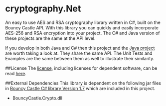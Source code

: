 # cryptography.Net
An easy to use AES and RSA cryptography library written in C#, built on the Bouncy Castle API. With this library you can quickly and easily incorporate AES-256 and RSA encryption into your project. The C# and Java version of these projects are the same at the API level.

If you develop in both Java and C# then this project and the <a href="https://github.com/acschmit/cryptography" target="_blank">Java project</a> are worth taking a look at.  They share the same API.  The Unit Tests and Examples are the same between them as well to illustrate their similarity.

##License
The [license](LICENSE.txt), including licenses for dependent software, can be read [here](LICENSE.txt).

##External Dependencies
This library is dependent on the following jar files in <a href="http://www.bouncycastle.org" target="_blank">Bouncy Castle C# library Version 1.7</a> which are included in this project.

* BouncyCastle.Crypto.dll
